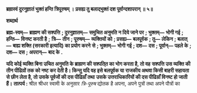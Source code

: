 **ब्रह्मस्वं दुरनुज्ञातं भुक्तं हन्ति त्रिपूरुषम् ।** **प्रसह्य तु बलाद्भुक्तं दश पूर्वान्दशापरान् ॥ ५॥** 

**शब्दार्थ** 

**ब्रह्म-स्वम्—** **ब्राह्मण की सश्पत्ति** **; दुरनुज्ञातम्—** **समुचित अनुमति न दिये जाने पर** **; भुक्तम्—** **भोगी गई** **; हन्ति—** **विनष्ट करती है** **;** **त्रि—** **तीन** **; पूरुषम्—** **व्यक्तियों को** **; प्रसह्य—** **बलपूर्वक** **; तु—** **लेकिन** **; बलात्—** **बाह्य शक्ति (सरकारी इत्यादि) का प्रयोग करने** **से** **; भुक्तम्—** **भोगी गई** **; दश—** **दस** **; पूर्वान्—** **पहले के** **; दश—** **दस** **; अपरान्—** **बाद के** **.** 

**यदि कोई व्यक्ति बिना उचित अनुमति के ब्राह्मण की सश्पति्त का भोग करता है, तो वह** **सश्पत्ति उस व्यक्ति की तीन पीढिय़ों तक को नष्ट कर देती है। किन्तु यदि वह इसे बलपूर्वक या** **राजकीय अथवा किसी बाहरी सहायता से छीन लेता है, तो उसके पूर्वजों की दस पीढिय़ाँ तथा** **उसके उत्तराधिकारियों की दस पीढिय़ाँ विनष्ट हो जाती हैं।** **तात्पर्य :** श्रील श्रीधर स्वामी के अनुसार *त्रि-पूरुष* द्योतक है अपना, अपने पुत्रों तथा अपने पौत्रों का  